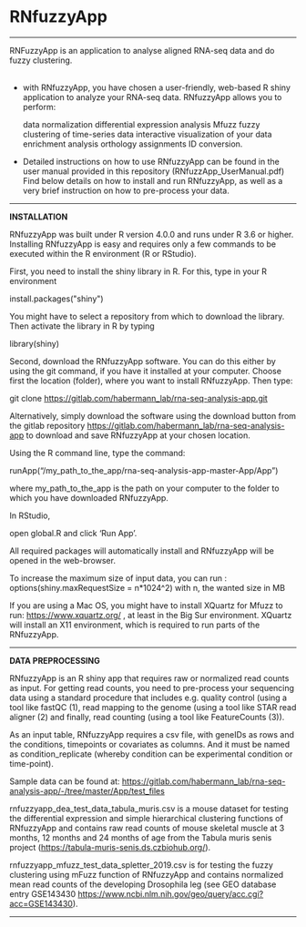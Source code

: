 # RNfuzzyApp

---

RNFuzzyApp is an application to analyse aligned RNA-seq data and do fuzzy clustering.</br>
</br>

- with RNfuzzyApp, you have chosen a user-friendly, web-based R shiny application to analyze your RNA-seq data. RNfuzzyApp allows you to perform:

    data normalization
    differential expression analysis
    Mfuzz fuzzy clustering of time-series data
    interactive visualization of your data
    enrichment analysis
    orthology assignments
    ID conversion.


- Detailed instructions on how to use RNfuzzyApp can be found in the user manual provided in this repository (RNfuzzApp_UserManual.pdf) Find below details on how to install and run RNfuzzyApp, as well as a very brief instruction on how to pre-process your data. </br>

---

**INSTALLATION**

RNfuzzyApp was built under R version 4.0.0 and runs under  R 3.6 or higher. Installing RNfuzzyApp is easy and requires only a few commands to be executed within the R environment (R or RStudio). 

First, you need to install the shiny library in R. For this, type in your R environment

install.packages("shiny")

You might have to select a repository from which to download the library. 
Then activate the library in R by typing

library(shiny)

Second, download the RNfuzzyApp software. You can do this either by using the git command, if you have it installed at your computer. Choose first the location (folder), where you want to install RNfuzzyApp. Then type:

git clone https://gitlab.com/habermann_lab/rna-seq-analysis-app.git

Alternatively, simply download the software using the download button from the gitlab repository https://gitlab.com/habermann_lab/rna-seq-analysis-app to download and save RNfuzzyApp at your chosen location. 

Using the R command line, type the command:

runApp(“/my_path_to_the_app/rna-seq-analysis-app-master-App/App”) 

where my_path_to_the_app is the path on your computer to the folder to which you have downloaded RNfuzzyApp.

In RStudio, 

open global.R and click ‘Run App’.

All required packages will automatically install and RNfuzzyApp will be opened in the web-browser.

To increase the maximum size of input data, you can run :
options(shiny.maxRequestSize = n*1024^2)
with n, the wanted size in MB

If you are using a Mac OS, you might have to install XQuartz for Mfuzz to run: https://www.xquartz.org/ , at least in the Big Sur environment. XQuartz will install an X11 environment, which is required to run parts of the RNfuzzyApp. 

---

**DATA PREPROCESSING**

RNfuzzyApp is an R shiny app that requires raw or normalized read counts as input. For getting read counts, you need to pre-process your sequencing data using a standard procedure that includes e.g. quality control (using a tool like fastQC (1), read mapping to the genome (using a tool like STAR read aligner (2) and finally, read counting (using a tool like FeatureCounts (3)). 

As an input table, RNfuzzyApp requires a csv file, with geneIDs as rows and the  conditions, timepoints or covariates as columns. And it must be named as condition_replicate (whereby condition can be experimental condition or time-point).

Sample data can be found at: https://gitlab.com/habermann_lab/rna-seq-analysis-app/-/tree/master/App/test_files 

rnfuzzyapp_dea_test_data_tabula_muris.csv is a mouse dataset for testing the differential expression and simple hierarchical clustering functions of RNfuzzyApp and contains raw read counts of mouse skeletal muscle at 3 months, 12 months and 24 months of age from the Tabula muris senis project (https://tabula-muris-senis.ds.czbiohub.org/).  

rnfuzzyapp_mfuzz_test_data_spletter_2019.csv is for testing the fuzzy clustering using mFuzz function of RNfuzzyApp and contains normalized mean read counts of the developing Drosophila leg (see GEO database entry GSE143430 https://www.ncbi.nlm.nih.gov/geo/query/acc.cgi?acc=GSE143430). 

---
